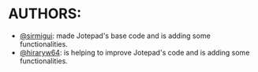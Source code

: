 <h1>AUTHORS:</h1>
<ul>
  <li><a href="https://github.com/sirmigui">@sirmigui<a/>: made Jotepad's base code and is adding some functionalities.</li>
  <li><a href="https://github.com/hiraryw64">@hiraryw64<a/>: is helping to improve Jotepad's code and is adding some functionalities.</li>
</ul>
